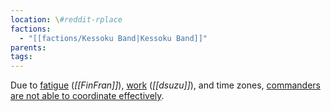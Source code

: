 ```yaml
---
location: \#reddit-rplace
factions:
  - "[[factions/Kessoku Band|Kessoku Band]]"
parents: 
tags: 
---
```

Due to [fatigue](discord://discord.com/channels/1093664259273130084/1131230952119615600/1131576150120988673) (*[[FinFran]]*), [work](discord://discord.com/channels/1093664259273130084/1131230952119615600/1131576137575829536) (*[[dsuzu]]*), and time zones, [commanders are not able to coordinate effectively](discord://discord.com/channels/1093664259273130084/1131230952119615600/1131576242244681888).
